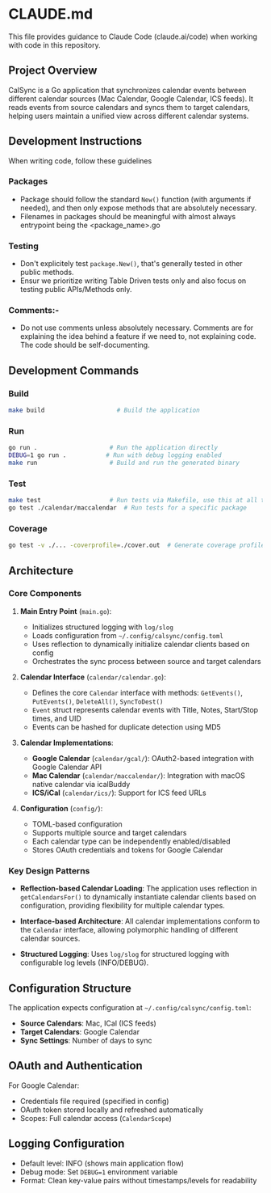 # CLAUDE.md

This file provides guidance to Claude Code (claude.ai/code) when working with code in this repository.

## Project Overview

CalSync is a Go application that synchronizes calendar events between different
calendar sources (Mac Calendar, Google Calendar, ICS feeds). It reads events
from source calendars and syncs them to target calendars, helping users maintain
a unified view across different calendar systems.

## Development Instructions

When writing code, follow these guidelines

### Packages

- Package should follow the standard `New()` function (with arguments if
  needed), and then only expose methods that are absolutely necessary.
- Filenames in packages should be meaningful with almost always entrypoint being
  the <package_name>.go

### Testing

- Don't explicitely test `package.New()`, that's generally tested in other
  public methods.
- Ensur we prioritize writing Table Driven tests only and also focus on testing
  public APIs/Methods only.

### Comments:-

- Do not use comments unless absolutely necessary. Comments are for explaining
  the idea behind a feature if we need to, not explaining code. The code should
  be self-documenting.

## Development Commands

### Build
```bash
make build                    # Build the application
```

### Run
```bash
go run .                    # Run the application directly
DEBUG=1 go run .           # Run with debug logging enabled
make run                    # Build and run the generated binary
```

### Test
```bash
make test                   # Run tests via Makefile, use this at all times
go test ./calendar/maccalendar  # Run tests for a specific package
```

### Coverage
```bash
go test -v ./... -coverprofile=./cover.out  # Generate coverage profile
```

## Architecture

### Core Components

1. **Main Entry Point** (`main.go`):
   - Initializes structured logging with `log/slog`
   - Loads configuration from `~/.config/calsync/config.toml`
   - Uses reflection to dynamically initialize calendar clients based on config
   - Orchestrates the sync process between source and target calendars

2. **Calendar Interface** (`calendar/calendar.go`):
   - Defines the core `Calendar` interface with methods: `GetEvents()`, `PutEvents()`, `DeleteAll()`, `SyncToDest()`
   - `Event` struct represents calendar events with Title, Notes, Start/Stop times, and UID
   - Events can be hashed for duplicate detection using MD5

3. **Calendar Implementations**:
   - **Google Calendar** (`calendar/gcal/`): OAuth2-based integration with Google Calendar API
   - **Mac Calendar** (`calendar/maccalendar/`): Integration with macOS native calendar via icalBuddy
   - **ICS/iCal** (`calendar/ics/`): Support for ICS feed URLs

4. **Configuration** (`config/`):
   - TOML-based configuration
   - Supports multiple source and target calendars
   - Each calendar type can be independently enabled/disabled
   - Stores OAuth credentials and tokens for Google Calendar

### Key Design Patterns

- **Reflection-based Calendar Loading**: The application uses reflection in `getCalendarsFor()` to dynamically instantiate calendar clients based on configuration, providing flexibility for multiple calendar types.

- **Interface-based Architecture**: All calendar implementations conform to the `Calendar` interface, allowing polymorphic handling of different calendar sources.

- **Structured Logging**: Uses `log/slog` for structured logging with configurable log levels (INFO/DEBUG).

## Configuration Structure

The application expects configuration at `~/.config/calsync/config.toml`:

- **Source Calendars**: Mac, ICal (ICS feeds)
- **Target Calendars**: Google Calendar
- **Sync Settings**: Number of days to sync

## OAuth and Authentication

For Google Calendar:
- Credentials file required (specified in config)
- OAuth token stored locally and refreshed automatically
- Scopes: Full calendar access (`CalendarScope`)

## Logging Configuration

- Default level: INFO (shows main application flow)
- Debug mode: Set `DEBUG=1` environment variable
- Format: Clean key-value pairs without timestamps/levels for readability
